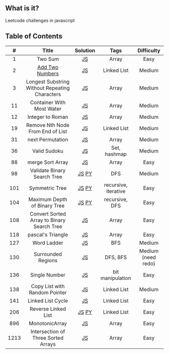 ## What is it?

Leetcode challenges in javascript

## Table of Contents

|  #   |                               Title                               |                                                                                                                     Solution                                                                                                                      |         Tags         |     Difficulty     |
| :--: | :---------------------------------------------------------------: | :-----------------------------------------------------------------------------------------------------------------------------------------------------------------------------------------------------------------------------------------------: | :------------------: | :----------------: |
|  1   |                              Two Sum                              |                                                                             [JS](https://github.com/hibow/js_practice/blob/master/leetcodes/1.%20Two%20Sum/twoSum.js)                                                                             |        Array         |        Easy        |
|  2   | [Add Two Numbers](https://leetcode.com/problems/add-two-numbers/) |                                                                   [JS](https://github.com/hibow/js_practice/blob/master/leetcodes/2.%20Add%20two%20Numbers/add-two-numbers.js)                                                                    |     Linked List      |       Medium       |
|  3   |          Longest Substring Without Repeating Characters           |                                    [JS](https://github.com/hibow/js_practice/blob/master/leetcodes/3.%20Longest%20Substring%20Without%20Repeating%20Characters/longestSubstringWithoutRepeatingCharacters.js)                                     |        Array         |       Medium       |
|  11  |                     Container With Most Water                     |                                                                 [JS](https://github.com/hibow/js_practice/blob/master/leetcodes/11.%20Container%20With%20Most%20Water/maxArea.js)                                                                 |        Array         |       Medium       |
|  12  |                         Integer to Roman                          |                                                                     [JS](https://github.com/hibow/js_practice/blob/master/leetcodes/12.%20Integer%20to%20Roman/intToRoman.js)                                                                     |        Array         |       Medium       |
|  19  |                 Remove Nth Node From End of List                  |                                                 [JS](https://github.com/hibow/js_practice/blob/master/leetcodes/19.%20Remove%20Nth%20Node%20From%20End%20of%20List/removeNthNodeFromEndofList.js)                                                 |     Linked List      |       Medium       |
|  31  |                         next Permutation                          |                                                                   [JS](https://github.com/hibow/js_practice/blob/master/leetcodes/31.%20next%20Permutation/nextPermutation.js)                                                                    |        Array         |       Medium       |
|  36  |                           Valid Sudoku                            |                                                                      [JS](https://github.com/hibow/Algo-practice/blob/master/leetcodes/36.%20Valid%20Sudoku/validSudoku.js)                                                                       |     Set, hashmap     |       Medium       |
|  88  |                         merge Sort Array                          |                                                                    [JS](https://github.com/hibow/js_practice/blob/master/leetcodes/88.%20merge%20Sort%20Array/mergeSortArr.js)                                                                    |        Array         |        Easy        |
|  98  |                    Validate Binary Search Tree                    |   [JS](https://github.com/hibow/js_practice/blob/master/leetcodes/98.%20Validate%20Binary%20Search%20Tree/isValidBST.js) [PY](https://github.com/hibow/js_practice/blob/master/leetcodes/98.%20Validate%20Binary%20Search%20Tree/isValidBST.py)   |         DFS          |       Medium       |
| 101  |                          Symmetric Tree                           |                  [JS](https://github.com/hibow/js_practice/blob/master/leetcodes/101.%20Symmetric%20Tree/isSymmetric.js) [PY](https://github.com/hibow/js_practice/blob/master/leetcodes/101.%20Symmetric%20Tree/isSymmetric.py)                  | recursive, iterative |        Easy        |
| 104  |                   Maximum Depth of Binary Tree                    | [JS](https://github.com/hibow/js_practice/blob/master/leetcodes/104.%20Maximun%20Depth%20of%20Binary%20Tree/maxDepth.js) [PY](https://github.com/hibow/js_practice/blob/master/leetcodes/104.%20Maximun%20Depth%20of%20Binary%20Tree/maxDepth.py) |    recursive, DFS    |        Easy        |
| 108  |            Convert Sorted Array to Binary Search Tree             |                                                [JS](https://github.com/hibow/js_practice/blob/master/leetcodes/108.%20Convert%20Sorted%20Array%20to%20Binary%20Search%20Tree/sortedArrayToBST.js)                                                 |        Array         |        Easy        |
| 118  |                         pascal's Triangle                         |                                                                  [JS](https://github.com/hibow/js_practice/blob/master/leetcodes/118.%20pascal's%20Triangle/pascalsTriangle.js)                                                                   |        Array         |        Easy        |
| 127  |                            Word Ladder                            |                                                                       [JS](https://github.com/hibow/js_practice/blob/master/leetcodes/127.%20Word%20Ladder/ladderLength.js)                                                                       |         BFS          |       Medium       |
| 130  |                        Surrounded Regions                         |                                                                       [JS](https://github.com/hibow/js_practice/blob/master/leetcodes/130.%20Surrounded%20Regions/solve.js)                                                                       |       DFS, BFS       | Medium (need redo) |
| 136  |                           Single Number                           |                                                                     [JS](https://github.com/hibow/Algo-practice/blob/master/leetcodes/136.%20Single%20Number/singleNumber.js)                                                                     |   bit manipulation   |        Easy        |
| 138  |                   Copy List with Random Pointer                   |                                                    [JS](https://github.com/hibow/js_practice/blob/master/leetcodes/138.%20Copy%20List%20with%20Random%20Pointer/copyListwithRandomPointer.js)                                                     |     Linked List      |       Medium       |
| 141  |                         Linked List Cycle                         |                                                                 [JS](https://github.com/hibow/js_practice/blob/master/leetcodes/141.%20Linked%20List%20Cycle/linkedListCycle.js)                                                                  |     Linked List      |        Easy        |
| 206  |                        Reverse Linked List                        |     [JS](https://github.com/hibow/js_practice/blob/master/leetcodes/206.%20Reverse%20Linked%20List/reverseLinkedList.js) [PY](https://github.com/hibow/js_practice/blob/master/leetcodes/206.%20Reverse%20Linked%20List/reverseLinkedList.py)     |     Linked List      |        Easy        |
| 896  |                          MonotonicArray                           |                                                                     [JS](https://github.com/hibow/js_practice/blob/master/leetcodes/896.%20MonotonicArray/monotonicArray.js)                                                                      |        Array         |        Easy        |
| 1213 |                Intersection of Three Sorted Arrays                |                                                    [JS](https://github.com/hibow/js_practice/blob/master/leetcodes/1213.%20Intersection%20of%20Three%20Sorted%20Arrays/arraysIntersection.js)                                                     |        Array         |        Easy        |
